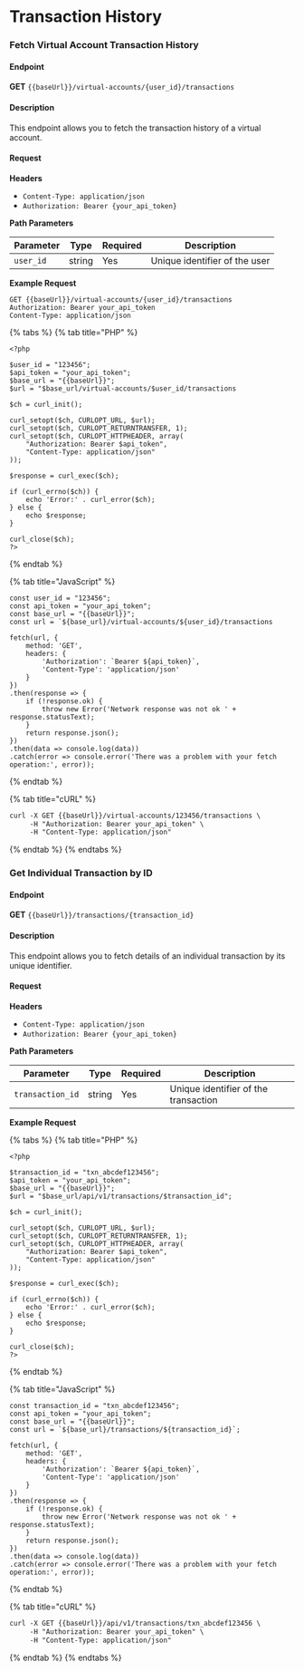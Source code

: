 # Transaction History

### Fetch Virtual Account Transaction History

#### Endpoint

**GET** `{{baseUrl}}/virtual-accounts/{user_id}/transactions`

#### Description

This endpoint allows you to fetch the transaction history of a virtual account.

#### Request

**Headers**

* `Content-Type: application/json`
* `Authorization: Bearer {your_api_token}`

**Path Parameters**

| Parameter | Type   | Required | Description                   |
| --------- | ------ | -------- | ----------------------------- |
| `user_id` | string | Yes      | Unique identifier of the user |

**Example Request**

```
GET {{baseUrl}}/virtual-accounts/{user_id}/transactions
Authorization: Bearer your_api_token
Content-Type: application/json

```





{% tabs %}
{% tab title="PHP" %}
```
<?php

$user_id = "123456";
$api_token = "your_api_token";
$base_url = "{{baseUrl}}";
$url = "$base_url/virtual-accounts/$user_id/transactions

$ch = curl_init();

curl_setopt($ch, CURLOPT_URL, $url);
curl_setopt($ch, CURLOPT_RETURNTRANSFER, 1);
curl_setopt($ch, CURLOPT_HTTPHEADER, array(
    "Authorization: Bearer $api_token",
    "Content-Type: application/json"
));

$response = curl_exec($ch);

if (curl_errno($ch)) {
    echo 'Error:' . curl_error($ch);
} else {
    echo $response;
}

curl_close($ch);
?>

```
{% endtab %}

{% tab title="JavaScript" %}
```
const user_id = "123456";
const api_token = "your_api_token";
const base_url = "{{baseUrl}}";
const url = `${base_url}/virtual-accounts/${user_id}/transactions

fetch(url, {
    method: 'GET',
    headers: {
        'Authorization': `Bearer ${api_token}`,
        'Content-Type': 'application/json'
    }
})
.then(response => {
    if (!response.ok) {
        throw new Error('Network response was not ok ' + response.statusText);
    }
    return response.json();
})
.then(data => console.log(data))
.catch(error => console.error('There was a problem with your fetch operation:', error));

```
{% endtab %}

{% tab title="cURL" %}
```xml
curl -X GET {{baseUrl}}/virtual-accounts/123456/transactions \
     -H "Authorization: Bearer your_api_token" \
     -H "Content-Type: application/json"

```
{% endtab %}
{% endtabs %}



### Get Individual Transaction by ID

#### Endpoint

**GET** `{{baseUrl}}/transactions/{transaction_id}`

#### Description

This endpoint allows you to fetch details of an individual transaction by its unique identifier.

#### Request

**Headers**

* `Content-Type: application/json`
* `Authorization: Bearer {your_api_token}`

**Path Parameters**

| Parameter        | Type   | Required | Description                          |
| ---------------- | ------ | -------- | ------------------------------------ |
| `transaction_id` | string | Yes      | Unique identifier of the transaction |

**Example Request**



{% tabs %}
{% tab title="PHP" %}
```
<?php

$transaction_id = "txn_abcdef123456";
$api_token = "your_api_token";
$base_url = "{{baseUrl}}";
$url = "$base_url/api/v1/transactions/$transaction_id";

$ch = curl_init();

curl_setopt($ch, CURLOPT_URL, $url);
curl_setopt($ch, CURLOPT_RETURNTRANSFER, 1);
curl_setopt($ch, CURLOPT_HTTPHEADER, array(
    "Authorization: Bearer $api_token",
    "Content-Type: application/json"
));

$response = curl_exec($ch);

if (curl_errno($ch)) {
    echo 'Error:' . curl_error($ch);
} else {
    echo $response;
}

curl_close($ch);
?>

```
{% endtab %}

{% tab title="JavaScript" %}
```
const transaction_id = "txn_abcdef123456";
const api_token = "your_api_token";
const base_url = "{{baseUrl}}";
const url = `${base_url}/transactions/${transaction_id}`;

fetch(url, {
    method: 'GET',
    headers: {
        'Authorization': `Bearer ${api_token}`,
        'Content-Type': 'application/json'
    }
})
.then(response => {
    if (!response.ok) {
        throw new Error('Network response was not ok ' + response.statusText);
    }
    return response.json();
})
.then(data => console.log(data))
.catch(error => console.error('There was a problem with your fetch operation:', error));

```
{% endtab %}

{% tab title="cURL" %}
```xml
curl -X GET {{baseUrl}}/api/v1/transactions/txn_abcdef123456 \
     -H "Authorization: Bearer your_api_token" \
     -H "Content-Type: application/json"

```
{% endtab %}
{% endtabs %}
